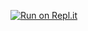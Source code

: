 [![Run on Repl.it](https://repl.it/badge/github/steelmaker86/discordbot)](https://repl.it/github/steelmaker86/discordbot)
